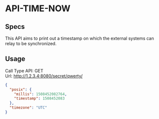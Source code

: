# API-TIME-NOW

## Specs

This API aims to print out a timestamp on which the external systems can relay to be synchronized.

## Usage

Call Type API: GET
<br/>
Url: http://1.2.3.4:8080/secret/qwerty/
<br/>

```json
{
  "posix": {
    "millis": 1508452082764,
    "timestamp": 1508452083
  },
  "timezone": "UTC"
}
```
